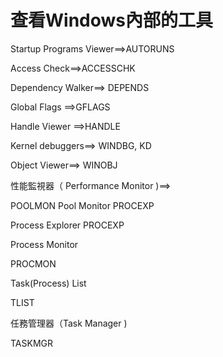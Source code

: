 # 查看Windows內部的工具

 
 

  Startup Programs Viewer==>AUTORUNS

  Access Check==>ACCESSCHK

  Dependency Walker==> DEPENDS

  Global Flags ==>GFLAGS

  Handle Viewer ==>HANDLE

  Kernel debuggers==> WINDBG, KD

  Object Viewer==> WINOBJ

  性能監視器（ Performance Monitor )==>

  POOLMON
  Pool Monitor
  PROCEXP

  Process Explorer
  PROCEXP

  Process Monitor

  
  PROCMON
  
  Task(Process) List

  TLIST

  
  任務管理器（Task Manager )

  TASKMGR

  
 
